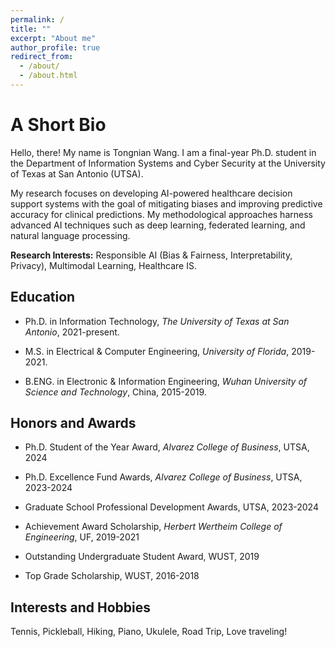 ```yaml
---
permalink: /
title: ""
excerpt: "About me"
author_profile: true
redirect_from: 
  - /about/
  - /about.html
---
```

A Short Bio
====
Hello, there! My name is Tongnian Wang. I am a final-year Ph.D. student in the Department of Information Systems and Cyber Security at the University of Texas at San Antonio (UTSA). 

My research focuses on developing AI-powered healthcare decision support systems with the goal of mitigating biases and improving predictive accuracy for clinical predictions. My methodological approaches harness advanced AI techniques such as deep learning, federated learning, and natural language processing. 

**Research Interests:** Responsible AI (Bias & Fairness, Interpretability, Privacy), Multimodal Learning, Healthcare IS.

Education
------

- Ph.D. in Information Technology, *The University of Texas at San Antonio*, 2021-present.

- M.S. in Electrical & Computer Engineering, *University of Florida*, 2019-2021.

- B.ENG. in Electronic & Information Engineering, *Wuhan University of Science and Technology*,  China, 2015-2019.

<!-- You can find my CV [here](http://tongnianw.github.io/files/CV_TW_utsa.pdf). -->

Honors and Awards
------

- Ph.D. Student of the Year Award, *Alvarez College of Business*, UTSA, 2024

- Ph.D. Excellence Fund Awards, *Alvarez College of Business*, UTSA, 2023-2024

- Graduate School Professional Development Awards, UTSA, 2023-2024

- Achievement Award Scholarship, *Herbert Wertheim College of Engineering*, UF, 2019-2021

- Outstanding Undergraduate Student Award, WUST, 2019

- Top Grade Scholarship, WUST, 2016-2018

Interests and Hobbies
------

Tennis, Pickleball, Hiking, Piano, Ukulele, Road Trip, Love traveling!